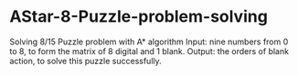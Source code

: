 # AStar-8-Puzzle-problem-solving
Solving 8/15 Puzzle problem with A* algorithm
Input: nine numbers from 0 to 8, to form the matrix of 8 digital and 1 blank.
Output: the orders of blank action, to solve this puzzle successfully.
